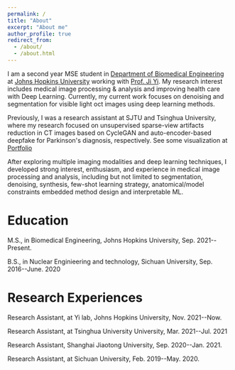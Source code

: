 ```yaml
---
permalink: /
title: "About"
excerpt: "About me"
author_profile: true
redirect_from: 
  - /about/
  - /about.html
---
```


I am a second year MSE student in [Department of Biomedical Engineering](https://www.bme.jhu.edu/) at [Johns Hopkins University](https://www.jhu.edu/) working with [Prof. Ji Yi](https://www.yilab.org/). My research interest includes medical image processing & analysis and improving health care with Deep Learning. Currently, my current work focuses on denoising and segmentation for visible light oct images using deep learning methods. 

Previously, I was a research assistant at SJTU and Tsinghua University, where my research focused on unsupervised sparse-view artifacts reduction in CT images based on CycleGAN and auto-encoder-based deepfake for Parkinson's diagnosis, respectively. See some visualization at [Portfolio](https://tianyiye98.github.io/page/portfolio/)

After exploring multiple imaging modalities and deep learning techniques, I developed strong interest, enthusiasm, and experience in medical image processing and analysis, including but not limited to segmentation, denoising, synthesis, few-shot learning strategy, anatomical/model constraints embedded method design and interpretable ML.  


Education
======
M.S., in Biomedical Engineering, Johns Hopkins University, Sep. 2021--Present.

B.S., in Nuclear Enginieering and technology, Sichuan University, Sep. 2016--June. 2020

Research Experiences 
======
Research Assistant, at Yi lab, Johns Hopkins University, Nov. 2021--Now.

Research Assistant, at Tsinghua University University, Mar. 2021--Jul. 2021

Research Assistant, Shanghai Jiaotong University, Sep. 2020--Jan. 2021.

Research Assistant, at Sichuan University, Feb. 2019--May. 2020.


